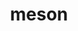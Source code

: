 ---
title: "meson"
layout: cache
categories: [package, develop-2023-10-01]
meta: {"versions": ["1.2.1"], "compilers": ["apple-clang@=14.0.0", "gcc@=11.1.0", "gcc@=11.3.0", "gcc@=12.1.0", "gcc@=7.3.1", "gcc@=7.5.0"], "oss": ["amzn2", "ubuntu18.04", "ubuntu20.04", "ubuntu22.04", "ventura"], "platforms": ["darwin", "linux"], "targets": ["aarch64", "neoverse_n1", "ppc64le", "x86_64_v3"], "stacks": ["aws-isc", "aws-isc-aarch64", "data-vis-sdk", "e4s", "e4s-power", "gpu-tests", "ml-darwin-aarch64-mps", "ml-linux-x86_64-cpu", "ml-linux-x86_64-cuda", "ml-linux-x86_64-rocm", "radiuss", "root", "tutorial"], "num_specs": 22, "num_specs_by_stack": {"ml-darwin-aarch64-mps": 3, "root": 22, "aws-isc-aarch64": 2, "aws-isc": 1, "gpu-tests": 1, "e4s": 3, "radiuss": 1, "e4s-power": 3, "data-vis-sdk": 2, "ml-linux-x86_64-cuda": 5, "ml-linux-x86_64-rocm": 5, "ml-linux-x86_64-cpu": 5, "tutorial": 2}}
spec_details: [{"hash": "njq75ofgmxx7rviz47oj4gxtxgpxnvgj", "compiler": "apple-clang@=14.0.0", "versions": ["1.2.1"], "os": "ventura", "platform": "darwin", "target": "aarch64", "variants": ["build_system=python_pip", "patches=0f0b1bd"], "stacks": ["ml-darwin-aarch64-mps", "root"], "size": "-", "tarball": "https://binaries.spack.io/develop-2023-10-01/build_cache/darwin-ventura-aarch64/apple-clang-14.0.0/meson-1.2.1/darwin-ventura-aarch64-apple-clang-14.0.0-meson-1.2.1-njq75ofgmxx7rviz47oj4gxtxgpxnvgj.spack"}, {"hash": "wkg77sbijeaisjaytqpzgyiv2ryin2mc", "compiler": "apple-clang@=14.0.0", "versions": ["1.2.1"], "os": "ventura", "platform": "darwin", "target": "aarch64", "variants": ["build_system=python_pip", "patches=0f0b1bd"], "stacks": ["ml-darwin-aarch64-mps", "root"], "size": "-", "tarball": "https://binaries.spack.io/develop-2023-10-01/build_cache/darwin-ventura-aarch64/apple-clang-14.0.0/meson-1.2.1/darwin-ventura-aarch64-apple-clang-14.0.0-meson-1.2.1-wkg77sbijeaisjaytqpzgyiv2ryin2mc.spack"}, {"hash": "nvebkglcnsfb4llf5p4yrcft57fopx7o", "compiler": "apple-clang@=14.0.0", "versions": ["1.2.1"], "os": "ventura", "platform": "darwin", "target": "aarch64", "variants": ["build_system=python_pip", "patches=0f0b1bd"], "stacks": ["ml-darwin-aarch64-mps", "root"], "size": "-", "tarball": "https://binaries.spack.io/develop-2023-10-01/build_cache/darwin-ventura-aarch64/apple-clang-14.0.0/meson-1.2.1/darwin-ventura-aarch64-apple-clang-14.0.0-meson-1.2.1-nvebkglcnsfb4llf5p4yrcft57fopx7o.spack"}, {"hash": "ebfikoyy75gwkbwvhw2xegid2aq6yxwc", "compiler": "gcc@=7.3.1", "versions": ["1.2.1"], "os": "amzn2", "platform": "linux", "target": "aarch64", "variants": ["build_system=python_pip", "patches=0f0b1bd"], "stacks": ["aws-isc-aarch64", "root"], "size": "-", "tarball": "https://binaries.spack.io/develop-2023-10-01/build_cache/linux-amzn2-aarch64/gcc-7.3.1/meson-1.2.1/linux-amzn2-aarch64-gcc-7.3.1-meson-1.2.1-ebfikoyy75gwkbwvhw2xegid2aq6yxwc.spack"}, {"hash": "f7btega47mvky7fuvyrc47weqyzkujls", "compiler": "gcc@=7.3.1", "versions": ["1.2.1"], "os": "amzn2", "platform": "linux", "target": "neoverse_n1", "variants": ["build_system=python_pip", "patches=0f0b1bd"], "stacks": ["aws-isc-aarch64", "root"], "size": "-", "tarball": "https://binaries.spack.io/develop-2023-10-01/build_cache/linux-amzn2-neoverse_n1/gcc-7.3.1/meson-1.2.1/linux-amzn2-neoverse_n1-gcc-7.3.1-meson-1.2.1-f7btega47mvky7fuvyrc47weqyzkujls.spack"}, {"hash": "3vvg3nmrlm3tp6otbze4lz5qv7cgkp7s", "compiler": "gcc@=7.3.1", "versions": ["1.2.1"], "os": "amzn2", "platform": "linux", "target": "x86_64_v3", "variants": ["build_system=python_pip", "patches=0f0b1bd"], "stacks": ["aws-isc", "root"], "size": "-", "tarball": "https://binaries.spack.io/develop-2023-10-01/build_cache/linux-amzn2-x86_64_v3/gcc-7.3.1/meson-1.2.1/linux-amzn2-x86_64_v3-gcc-7.3.1-meson-1.2.1-3vvg3nmrlm3tp6otbze4lz5qv7cgkp7s.spack"}, {"hash": "n625zhxjnr74kwlezbyzeeuqakpjdfba", "compiler": "gcc@=11.1.0", "versions": ["1.2.1"], "os": "ubuntu20.04", "platform": "linux", "target": "x86_64_v3", "variants": ["build_system=python_pip", "patches=0f0b1bd"], "stacks": ["gpu-tests", "root", "e4s"], "size": "-", "tarball": "https://binaries.spack.io/develop-2023-10-01/build_cache/linux-ubuntu20.04-x86_64_v3/gcc-11.1.0/meson-1.2.1/linux-ubuntu20.04-x86_64_v3-gcc-11.1.0-meson-1.2.1-n625zhxjnr74kwlezbyzeeuqakpjdfba.spack"}, {"hash": "pqqlj4zc5pq4ulkzmnzgxrigru3pssky", "compiler": "gcc@=11.1.0", "versions": ["1.2.1"], "os": "ubuntu20.04", "platform": "linux", "target": "x86_64_v3", "variants": ["build_system=python_pip", "patches=0f0b1bd"], "stacks": ["root", "e4s"], "size": "-", "tarball": "https://binaries.spack.io/develop-2023-10-01/build_cache/linux-ubuntu20.04-x86_64_v3/gcc-11.1.0/meson-1.2.1/linux-ubuntu20.04-x86_64_v3-gcc-11.1.0-meson-1.2.1-pqqlj4zc5pq4ulkzmnzgxrigru3pssky.spack"}, {"hash": "vgqoopbaiufpyvlh3gsgjmkc46v4tpin", "compiler": "gcc@=7.5.0", "versions": ["1.2.1"], "os": "ubuntu18.04", "platform": "linux", "target": "x86_64_v3", "variants": ["build_system=python_pip", "patches=0f0b1bd"], "stacks": ["radiuss", "root"], "size": "-", "tarball": "https://binaries.spack.io/develop-2023-10-01/build_cache/linux-ubuntu18.04-x86_64_v3/gcc-7.5.0/meson-1.2.1/linux-ubuntu18.04-x86_64_v3-gcc-7.5.0-meson-1.2.1-vgqoopbaiufpyvlh3gsgjmkc46v4tpin.spack"}, {"hash": "m4juwa2lt3d6tga66jlhoewu43fckw6v", "compiler": "gcc@=11.1.0", "versions": ["1.2.1"], "os": "ubuntu20.04", "platform": "linux", "target": "ppc64le", "variants": ["build_system=python_pip", "patches=0f0b1bd"], "stacks": ["e4s-power", "root"], "size": "-", "tarball": "https://binaries.spack.io/develop-2023-10-01/build_cache/linux-ubuntu20.04-ppc64le/gcc-11.1.0/meson-1.2.1/linux-ubuntu20.04-ppc64le-gcc-11.1.0-meson-1.2.1-m4juwa2lt3d6tga66jlhoewu43fckw6v.spack"}, {"hash": "lvldqmo7mwnqd6ljojfx3th6fabwm7qs", "compiler": "gcc@=11.1.0", "versions": ["1.2.1"], "os": "ubuntu20.04", "platform": "linux", "target": "ppc64le", "variants": ["build_system=python_pip", "patches=0f0b1bd"], "stacks": ["e4s-power", "root"], "size": "-", "tarball": "https://binaries.spack.io/develop-2023-10-01/build_cache/linux-ubuntu20.04-ppc64le/gcc-11.1.0/meson-1.2.1/linux-ubuntu20.04-ppc64le-gcc-11.1.0-meson-1.2.1-lvldqmo7mwnqd6ljojfx3th6fabwm7qs.spack"}, {"hash": "z6ixx5wkgee6s7eb63r5txvajmwdhytu", "compiler": "gcc@=11.1.0", "versions": ["1.2.1"], "os": "ubuntu20.04", "platform": "linux", "target": "ppc64le", "variants": ["build_system=python_pip", "patches=0f0b1bd"], "stacks": ["e4s-power", "root"], "size": "-", "tarball": "https://binaries.spack.io/develop-2023-10-01/build_cache/linux-ubuntu20.04-ppc64le/gcc-11.1.0/meson-1.2.1/linux-ubuntu20.04-ppc64le-gcc-11.1.0-meson-1.2.1-z6ixx5wkgee6s7eb63r5txvajmwdhytu.spack"}, {"hash": "oofmf3kbzwon3ksg2otobzf64zs3v376", "compiler": "gcc@=11.1.0", "versions": ["1.2.1"], "os": "ubuntu20.04", "platform": "linux", "target": "x86_64_v3", "variants": ["build_system=python_pip", "patches=0f0b1bd"], "stacks": ["root", "data-vis-sdk"], "size": "-", "tarball": "https://binaries.spack.io/develop-2023-10-01/build_cache/linux-ubuntu20.04-x86_64_v3/gcc-11.1.0/meson-1.2.1/linux-ubuntu20.04-x86_64_v3-gcc-11.1.0-meson-1.2.1-oofmf3kbzwon3ksg2otobzf64zs3v376.spack"}, {"hash": "gwngeplxx7uuhinmhfgybh7xu3fevyal", "compiler": "gcc@=11.1.0", "versions": ["1.2.1"], "os": "ubuntu20.04", "platform": "linux", "target": "x86_64_v3", "variants": ["build_system=python_pip", "patches=0f0b1bd"], "stacks": ["root", "data-vis-sdk"], "size": "-", "tarball": "https://binaries.spack.io/develop-2023-10-01/build_cache/linux-ubuntu20.04-x86_64_v3/gcc-11.1.0/meson-1.2.1/linux-ubuntu20.04-x86_64_v3-gcc-11.1.0-meson-1.2.1-gwngeplxx7uuhinmhfgybh7xu3fevyal.spack"}, {"hash": "mawdnqpi3icbglqlkufn6fyigi3q3hdd", "compiler": "gcc@=11.1.0", "versions": ["1.2.1"], "os": "ubuntu20.04", "platform": "linux", "target": "x86_64_v3", "variants": ["build_system=python_pip", "patches=0f0b1bd"], "stacks": ["root", "e4s"], "size": "-", "tarball": "https://binaries.spack.io/develop-2023-10-01/build_cache/linux-ubuntu20.04-x86_64_v3/gcc-11.1.0/meson-1.2.1/linux-ubuntu20.04-x86_64_v3-gcc-11.1.0-meson-1.2.1-mawdnqpi3icbglqlkufn6fyigi3q3hdd.spack"}, {"hash": "nqtua3r5jjzcs635lq7zc2iqhifniceq", "compiler": "gcc@=11.3.0", "versions": ["1.2.1"], "os": "ubuntu22.04", "platform": "linux", "target": "x86_64_v3", "variants": ["build_system=python_pip", "patches=0f0b1bd"], "stacks": ["ml-linux-x86_64-cuda", "ml-linux-x86_64-rocm", "root", "ml-linux-x86_64-cpu"], "size": "-", "tarball": "https://binaries.spack.io/develop-2023-10-01/build_cache/linux-ubuntu22.04-x86_64_v3/gcc-11.3.0/meson-1.2.1/linux-ubuntu22.04-x86_64_v3-gcc-11.3.0-meson-1.2.1-nqtua3r5jjzcs635lq7zc2iqhifniceq.spack"}, {"hash": "xzz4sjsry5pyhtukqy5cynubbzefzrew", "compiler": "gcc@=11.3.0", "versions": ["1.2.1"], "os": "ubuntu22.04", "platform": "linux", "target": "x86_64_v3", "variants": ["build_system=python_pip", "patches=0f0b1bd"], "stacks": ["ml-linux-x86_64-cuda", "ml-linux-x86_64-rocm", "root", "ml-linux-x86_64-cpu"], "size": "-", "tarball": "https://binaries.spack.io/develop-2023-10-01/build_cache/linux-ubuntu22.04-x86_64_v3/gcc-11.3.0/meson-1.2.1/linux-ubuntu22.04-x86_64_v3-gcc-11.3.0-meson-1.2.1-xzz4sjsry5pyhtukqy5cynubbzefzrew.spack"}, {"hash": "wddnkdumibujtwd772fj2ldhc3ampwzw", "compiler": "gcc@=11.3.0", "versions": ["1.2.1"], "os": "ubuntu22.04", "platform": "linux", "target": "x86_64_v3", "variants": ["build_system=python_pip", "patches=0f0b1bd"], "stacks": ["ml-linux-x86_64-cuda", "ml-linux-x86_64-rocm", "root", "ml-linux-x86_64-cpu"], "size": "-", "tarball": "https://binaries.spack.io/develop-2023-10-01/build_cache/linux-ubuntu22.04-x86_64_v3/gcc-11.3.0/meson-1.2.1/linux-ubuntu22.04-x86_64_v3-gcc-11.3.0-meson-1.2.1-wddnkdumibujtwd772fj2ldhc3ampwzw.spack"}, {"hash": "ponznvoza5mlkrkp6vnash4jpovzft3w", "compiler": "gcc@=11.3.0", "versions": ["1.2.1"], "os": "ubuntu22.04", "platform": "linux", "target": "x86_64_v3", "variants": ["build_system=python_pip", "patches=0f0b1bd"], "stacks": ["root", "tutorial"], "size": "-", "tarball": "https://binaries.spack.io/develop-2023-10-01/build_cache/linux-ubuntu22.04-x86_64_v3/gcc-11.3.0/meson-1.2.1/linux-ubuntu22.04-x86_64_v3-gcc-11.3.0-meson-1.2.1-ponznvoza5mlkrkp6vnash4jpovzft3w.spack"}, {"hash": "j45wuefxf72gvi275ze2ktdx5h7cv3dv", "compiler": "gcc@=11.3.0", "versions": ["1.2.1"], "os": "ubuntu22.04", "platform": "linux", "target": "x86_64_v3", "variants": ["build_system=python_pip", "patches=0f0b1bd"], "stacks": ["ml-linux-x86_64-cuda", "ml-linux-x86_64-rocm", "root", "ml-linux-x86_64-cpu"], "size": "-", "tarball": "https://binaries.spack.io/develop-2023-10-01/build_cache/linux-ubuntu22.04-x86_64_v3/gcc-11.3.0/meson-1.2.1/linux-ubuntu22.04-x86_64_v3-gcc-11.3.0-meson-1.2.1-j45wuefxf72gvi275ze2ktdx5h7cv3dv.spack"}, {"hash": "w3dc2raybhp3zpenox7d6simx3qgtsqb", "compiler": "gcc@=11.3.0", "versions": ["1.2.1"], "os": "ubuntu22.04", "platform": "linux", "target": "x86_64_v3", "variants": ["build_system=python_pip", "patches=0f0b1bd"], "stacks": ["ml-linux-x86_64-cuda", "ml-linux-x86_64-rocm", "root", "ml-linux-x86_64-cpu"], "size": "-", "tarball": "https://binaries.spack.io/develop-2023-10-01/build_cache/linux-ubuntu22.04-x86_64_v3/gcc-11.3.0/meson-1.2.1/linux-ubuntu22.04-x86_64_v3-gcc-11.3.0-meson-1.2.1-w3dc2raybhp3zpenox7d6simx3qgtsqb.spack"}, {"hash": "cf73sw3agc3xzszmnzbncwsxo7c2ydf3", "compiler": "gcc@=12.1.0", "versions": ["1.2.1"], "os": "ubuntu22.04", "platform": "linux", "target": "x86_64_v3", "variants": ["build_system=python_pip", "patches=0f0b1bd"], "stacks": ["root", "tutorial"], "size": "-", "tarball": "https://binaries.spack.io/develop-2023-10-01/build_cache/linux-ubuntu22.04-x86_64_v3/gcc-12.1.0/meson-1.2.1/linux-ubuntu22.04-x86_64_v3-gcc-12.1.0-meson-1.2.1-cf73sw3agc3xzszmnzbncwsxo7c2ydf3.spack"}]
---